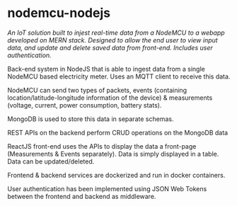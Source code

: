 # __nodemcu-nodejs__
*An IoT solution built to injest real-time data from a NodeMCU to a webapp developed on MERN stack.
Designed to allow the end user to view input data, and update and delete saved data from front-end.
Includes user authentication.*

Back-end system in NodeJS that is able to ingest data from a single NodeMCU based electricity meter. Uses an MQTT client to receive this data.

NodeMCU can send two types of packets, events (containing location/latitude-longitude information of the device) & measurements (voltage, current, power consumption, battery stats). 

MongoDB is used to store this data in separate schemas.  

REST APIs on the backend perform CRUD operations on the MongoDB data 

ReactJS front-end uses the APIs to display the data a front-page (Measurements & Events separately). Data is simply displayed in a table. Data can be updated/deleted.

Frontend & backend services are dockerized and run in docker containers.

User authentication has been implemented using JSON Web Tokens between the frontend and backend as middleware.

 

 
